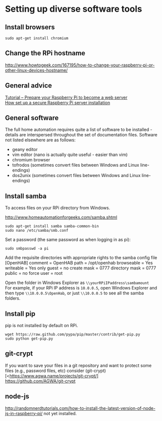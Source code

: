 # Setting up diverse software tools

## Install browsers

	sudo apt-get install chromium
	
## Change the RPi hostname

<http://www.howtogeek.com/167195/how-to-change-your-raspberry-pi-or-other-linux-devices-hostname/>	
	
## General advice
	
[Tutorial – Prepare your Raspberry Pi to become a web server](http://www.raspipress.com/2012/09/tutorial-prepare-your-raspberry-pi-to-become-a-web-server/)  
[How set up a secure Raspberry Pi server installation](https://www.pestmeester.nl/)

## General software

The full home automation requires quite a list of software to be installed - details are interspersed throughout the set of documentation files.  Software not listed elsewhere are as follows:

- geany editor
- vim editor (nano is actually quite useful - easier than vim)
- chromium browser
- tofrodos (sometimes convert files between Windows and Linux line-endings)
- dos2unix (sometimes convert files between Windows and Linux line-endings)

## Install samba

To access files on your RPi directory from Windows.

<http://www.homeautomationforgeeks.com/samba.shtml>

	sudo apt-get install samba samba-common-bin
	sudo nano /etc/samba/smb.conf

Set a password (the same password as when logging in as pi):

	sudo smbpasswd -a pi
	
Add the requisite directories with appropriate rights to the samba config file 	
	[OpenHAB]
	comment = OpenHAB
	path = /opt/openhab
	browseable = Yes
	writeable = Yes
	only guest = no
	create mask = 0777
	directory mask = 0777
	public = no
	force user = root
	
	
Open the folder in Windows Explorer as `\\yourRPiIPaddress\sambamount`  
For example, if your RPi IP address is `10.0.0.5`, open Windows Explorer and then type `\\10.0.0.5\OpenHab`, or just `\\10.0.0.5` to see all the samba folders.
	

## Install pip

pip is not installed by default on RPi.

	wget https://raw.github.com/pypa/pip/master/contrib/get-pip.py
	sudo python get-pip.py

		
## git-crypt

If you want to save your files in a git repository and want to protect some files (e.g., password files, etc) consider 	(git-crypt)[<https://www.agwa.name/projects/git-crypt/] <https://github.com/AGWA/git-crypt>

## node-js

<http://randomnerdtutorials.com/how-to-install-the-latest-version-of-node-js-in-raspberry-pi/> not yet installed.